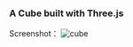 ### A Cube built with Three.js

Screenshot：
![cube](https://github.com/laNuitBlanche/dynamic/blob/master/screenshot/cube.gif)
